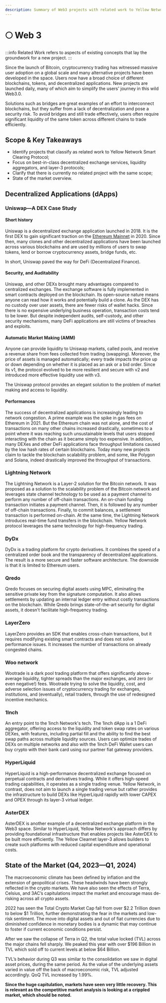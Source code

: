 ```yaml
---
description: Summary of Web3 projects with related work to Yellow Network
---
```


# 🌕 Web 3

:::info
Related Work refers to aspects of existing concepts that lay the groundwork for a new project.
:::

Since the launch of Bitcoin, cryptocurrency trading has witnessed massive user adoption on a global scale and many alternative projects have been developed in the space. Users now have a broad choice of different blockchains, tokens, and decentralized applications. New projects are launched daily, many of which aim to simplify the users' journey in this wild Web3.0.

Solutions such as bridges are great examples of an effort to interconnect blockchains, but they suffer from a lack of decentralization and pose a security risk. To avoid bridges and still trade effectively, users often require significant liquidity of the same token across different chains to trade efficiently.

## Scope & Key Takeaways

* Identify projects that classify as related work to Yellow Network Smart Clearing Protocol;
* Focus on best-in-class decentralized exchange services, liquidity aggregators, and layer-3 protocols;
* Clarify that there is currently no related project with the same scope;
* State of the market overview.

## Decentralized Applications (dApps)

### Uniswap—A DEX Case Study

#### **Short history**

Uniswap is a decentralized exchange application launched in 2018. It is the first DEX to gain significant traction on the [Ethereum Mainnet](https://ethereum.org/en/) in 2020. Since then, many clones and other decentralized applications have been launched across various blockchains and are used by millions of users to swap tokens, lend or borrow cryptocurrency assets, bridge funds, etc. 

In short, Uniswap paved the way for DeFi (Decentralized Finance).

#### **Security, and Auditability**

Uniswap, and other DEXs brought many advantages compared to centralized exchanges. The exchange software is fully implemented in smart contracts deployed on the blockchain. Its open-source nature means anyone can read how it works and potentially build a clone. As the DEX has no custody over user assets, there are fewer risks of wallet hacks. Since there is no expensive underlying business operation, transaction costs tend to be lower. But despite independent audits, self-custody, and other security mechanisms, many DeFi applications are still victims of breaches and exploits.

#### **Automatic Market Making (AMM)**

Anyone can provide liquidity to Uniswap markets, called pools, and receive a revenue share from fees collected from trading (swapping). Moreover, the price of assets is managed automatically; every trade impacts the price up or down depending on whether it is placed as an ask or a bid order. Since its v1, the protocol evolved to be more resilient and secure with v2 and introduced more effective liquidity use with v3.

The Uniswap protocol provides an elegant solution to the problem of market making and access to liquidity.

#### **Performances**

The success of decentralized applications is increasingly leading to network congestion. A prime example was the spike in gas fees on Ethereum in 2021. But the Ethereum chain was not alone, and the cost of transactions on many other chains increased drastically, sometimes to a point where it was reaching such unsustainable levels that users stopped interacting with the chain as it became simply too expensive. In addition, many DEXes and other DeFi applications face throughput limitations caused by the low hash rates of certain blockchains. Today many new projects claim to tackle the blockchain scalability problem, and some, like Polygon and Solana, indeed drastically improved the throughput of transactions.

### Lightning Network

The Lightning Network is a Layer-2 solution for the Bitcoin network. It was proposed as a solution to the scalability problem of the Bitcoin network and leverages state channel technology to be used as a payment channel to perform any number of off-chain transactions. An on-chain funding transaction initiates a payment channel. Then, it is followed by any number of off-chain transactions. Finally, to commit balances, a settlement transaction is performed on-chain. At the same time, the Lightning Network introduces real-time fund transfers in the blockchain. Yellow Network protocol leverages the same technology for high-frequency trading.

### DyDx

DyDx is a trading platform for crypto derivatives. It combines the speed of a centralized order book and the transparency of decentralized applications. The result is a more secure and faster software architecture. The downside is that it is limited to Ethereum users.

### Qredo

Qredo focuses on securing digital assets using MPC, eliminating the sensitive private key from the signature computation. It also allows settlements by updating an internal ledger entry without costly transactions on the blockchain. While Qredo brings state-of-the-art security for digital assets, it doesn't facilitate high-frequency trading.

### LayerZero

LayerZero provides an SDK that enables cross-chain transactions, but it requires modifying existing smart contracts and does not solve performance issues. It increases the number of transactions on already congested chains.

### Woo network

Wootrade is a dark pool trading platform that offers significantly above-average liquidity, tighter spreads than the major exchanges, and zero (or even negative!) fees. Wootrade trying to solve the liquidity, cost, and adverse selection issues of cryptocurrency trading for exchanges, institutions, and (eventually), retail traders, through the use of redesigned incentive mechanics.

### 1Inch

An entry point to the 1inch Network's tech. The 1inch dApp is a 1 DeFi aggregator, offering access to the liquidity and token swap rates on various DEXes, with features, including partial fill and the ability to find the best swap paths across multiple liquidity sources. Users can optimize trades of DEXs on multiple networks and also with the 1inch DeFi Wallet users can buy crypto with their bank card using our partner fiat gateway providers.

### HyperLiquid

HyperLiquid is a high-performance decentralized exchange focused on perpetual contracts and derivatives trading. While it offers high-speed trading capabilities, it operates as a single trading venue. Yellow Network, in contrast, does not aim to launch a single trading venue but rather provides the infrastructure to build DEXs like HyperLiquid rapidly with lower CAPEX and OPEX through its layer-3 virtual ledger.

### AsterDEX

AsterDEX is another example of a decentralized exchange platform in the Web3 space. Similar to HyperLiquid, Yellow Network's approach differs by providing foundational infrastructure that enables projects like AsterDEX to be built more efficiently. The Yellow Clearnet layer-3 allows builders to create such platforms with reduced capital expenditure and operational costs.

## State of the Market (Q4, 2023—Q1, 2024)

The macroeconomic climate has been defined by inflation and the extension of geopolitical crises. These headwinds have been strongly reflected in the crypto markets. We have also seen the effects of Terra, Celsius, and 3AC’s capitulations impact the market and encourage mass de-risking across all crypto assets.

2022 has seen the Total Crypto Market Cap fall from over $2.2 Trillion down to below $1 Trillion, further demonstrating the fear in the markets and low-risk sentiment. The move into digital assets and out of fiat currencies due to diminished confidence in monetary bodies is a dynamic that may continue to foster if current economic conditions persist.

After we saw the collapse of Terra in Q2, the total value locked (TVL) across the major chains fell sharply. We peaked this year with over $196 Billion in TVL which sold off to current levels at below $64 Billion.

TVL’s behavior during Q3 was similar to the consolidation we saw in digital asset prices, during the same period. As the value of the underlying assets varied in value off the back of macroeconomic risk, TVL adjusted accordingly. QoQ TVL increased by 1.99%.

**Since the huge capitulation, markets have seen very little recovery. This is relevant as the competitive market analysis is looking at a crippled market, which should be noted.**
